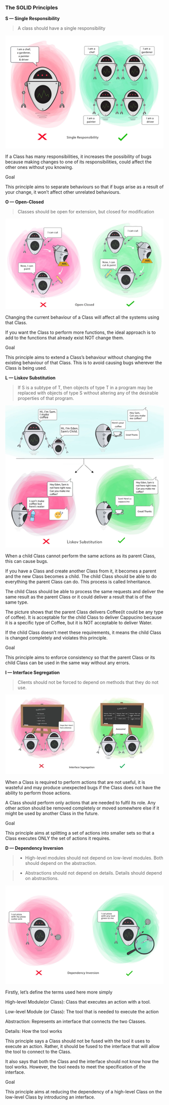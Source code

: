 ### The SOLID Principles
**S — Single Responsibility**
> A class should have a single responsibility

![example Single Responsibility](images/example-S.png)

If a Class has many responsibilities, it increases the possibility of bugs because making changes to one of its responsibilities, could affect the other ones without you knowing.

Goal

This principle aims to separate behaviours so that if bugs arise as a result of your change, it won’t affect other unrelated behaviours.

**O — Open-Closed**
> Classes should be open for extension, but closed for modification

![example Open-Closed](images/example-O.png)

Changing the current behaviour of a Class will affect all the systems using that Class.

If you want the Class to perform more functions, the ideal approach is to add to the functions that already exist NOT change them.

Goal

This principle aims to extend a Class’s behaviour without changing the existing behaviour of that Class. This is to avoid causing bugs wherever the Class is being used.

**L — Liskov Substitution**

> If S is a subtype of T, then objects of type T in a program may be replaced with objects of type S without altering any of the desirable properties of that program.

![example Liskov Substitution](images/example-L.png)

When a child Class cannot perform the same actions as its parent Class, this can cause bugs.

If you have a Class and create another Class from it, it becomes a parent and the new Class becomes a child. The child Class should be able to do everything the parent Class can do. This process is called Inheritance.

The child Class should be able to process the same requests and deliver the same result as the parent Class or it could deliver a result that is of the same type.

The picture shows that the parent Class delivers Coffee(it could be any type of coffee). It is acceptable for the child Class to deliver Cappucino because it is a specific type of Coffee, but it is NOT acceptable to deliver Water.

If the child Class doesn’t meet these requirements, it means the child Class is changed completely and violates this principle.

Goal

This principle aims to enforce consistency so that the parent Class or its child Class can be used in the same way without any errors.

**I — Interface Segregation**

> Clients should not be forced to depend on methods that they do not use.

![example Interface Segregation](images/example-I.png)

When a Class is required to perform actions that are not useful, it is wasteful and may produce unexpected bugs if the Class does not have the ability to perform those actions.

A Class should perform only actions that are needed to fulfil its role. Any other action should be removed completely or moved somewhere else if it might be used by another Class in the future.

Goal

This principle aims at splitting a set of actions into smaller sets so that a Class executes ONLY the set of actions it requires.

**D — Dependency Inversion**

> - High-level modules should not depend on low-level modules. Both should depend on the abstraction.

> - Abstractions should not depend on details. Details should depend on abstractions.

![example Dependency Inversion](images/example-D.png)

Firstly, let’s define the terms used here more simply

High-level Module(or Class): Class that executes an action with a tool.

Low-level Module (or Class): The tool that is needed to execute the action

Abstraction: Represents an interface that connects the two Classes.

Details: How the tool works

This principle says a Class should not be fused with the tool it uses to execute an action. Rather, it should be fused to the interface that will allow the tool to connect to the Class.

It also says that both the Class and the interface should not know how the tool works. However, the tool needs to meet the specification of the interface.

Goal

This principle aims at reducing the dependency of a high-level Class on the low-level Class by introducing an interface.